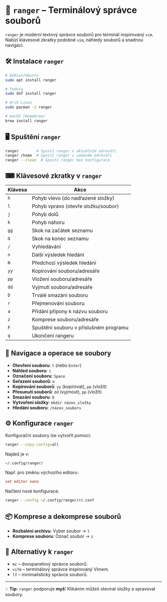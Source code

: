 # 🚀 `ranger` – Terminálový správce souborů

`ranger` je moderní textový správce souborů pro terminál inspirovaný `vim`. Nabízí klávesové zkratky podobné `vim`, náhledy souborů a snadnou navigaci.

## 🛠 Instalace `ranger`
```bash
# Debian/Ubuntu
sudo apt install ranger

# Fedora
sudo dnf install ranger

# Arch Linux
sudo pacman -S ranger

# macOS (Homebrew)
brew install ranger
```

## 🖥 Spuštění `ranger`
```bash
ranger        # Spustí ranger v aktuálním adresáři
ranger /home  # Spustí ranger v zadaném adresáři
ranger --clean  # Spustí ranger bez konfigurace
```

## ⌨ Klávesové zkratky v `ranger`
| Klávesa | Akce |
|---------|------|
| `h` | Pohyb vlevo (do nadřazené složky) |
| `l` | Pohyb vpravo (otevře složku/soubor) |
| `j` | Pohyb dolů |
| `k` | Pohyb nahoru |
| `gg` | Skok na začátek seznamu |
| `G` | Skok na konec seznamu |
| `/` | Vyhledávání |
| `n` | Další výsledek hledání |
| `N` | Předchozí výsledek hledání |
| `yy` | Kopírování souboru/adresáře |
| `pp` | Vložení souboru/adresáře |
| `dd` | Vyjmutí souboru/adresáře |
| `D` | Trvalé smazání souboru |
| `r` | Přejmenování souboru |
| `a` | Přidání přípony k názvu souboru |
| `z` | Komprese souboru/adresáře |
| `F` | Spuštění souboru v příslušném programu |
| `q` | Ukončení rangeru |

## 🎯 Navigace a operace se soubory
- **Otevření souboru**: `l` (nebo `Enter`)
- **Náhled souboru**: `i`
- **Označení souboru**: `Space`
- **Seřazení souborů**: `o`
- **Kopírování souborů**: `yy` (kopírovat), `pp` (vložit)
- **Přesunutí souborů**: `dd` (vyjmout), `pp` (vložit)
- **Smazání souboru**: `D`
- **Vytvoření složky**: `mkdir název_složky`
- **Hledání souboru**: `/název_souboru`

## ⚙ Konfigurace `ranger`
Konfigurační soubory lze vytvořit pomocí:
```bash
ranger --copy-config=all
```
Najdeš je v:
```bash
~/.config/ranger/
```
Např. pro změnu výchozího editoru:
```ini
set editor nano
```
Načtení nové konfigurace:
```bash
ranger --config ~/.config/ranger/rc.conf
```

## 📦 Komprese a dekomprese souborů
- **Rozbalení archivu**: Vyber soubor → `l`
- **Komprese souboru**: Označ soubor → `z`

## 🔄 Alternativy k `ranger`
- `mc` – dvoupanelový správce souborů.
- `vifm` – terminálový správce inspirovaný Vimem.
- `lf` – minimalistický správce souborů.

---
💡 **Tip:** `ranger` podporuje **myš**! Klikáním můžeš otevírat složky a spravovat soubory.
